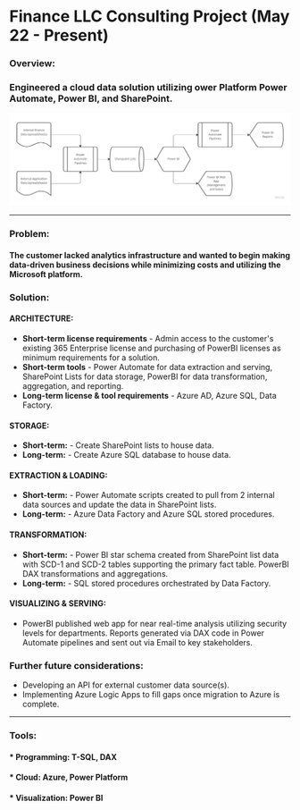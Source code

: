 # Finance LLC Consulting Project (May 22 - Present)
### Overview:   
### Engineered a cloud data solution utilizing ower Platform Power Automate, Power BI, and SharePoint.
![Flowchart](https://github.com/TylerJSimpson/consulting_project_finance_2022/blob/main/Flowchart_FinanceProject.jpg)
___
### Problem:  
#### The customer lacked analytics infrastructure and wanted to begin making data-driven business decisions while minimizing costs and utilizing the Microsoft platform.
### Solution:  
#### ARCHITECTURE:  
* **Short-term license requirements** - Admin access to the customer's existing 365 Enterprise license and purchasing of PowerBI licenses as minimum requirements for a solution. 
* **Short-term tools** - Power Automate for data extraction and serving, SharePoint Lists for data storage, PowerBI for data transformation, aggregation, and reporting.
* **Long-term license & tool requirements** - Azure AD, Azure SQL, Data Factory.
#### STORAGE:
* **Short-term:** - Create SharePoint lists to house data.
* **Long-term:** - Create Azure SQL database to house data.
#### EXTRACTION & LOADING:
* **Short-term:** - Power Automate scripts created to pull from 2 internal data sources and update the data in SharePoint lists.
* **Long-term:** - Azure Data Factory and Azure SQL stored procedures. 
#### TRANSFORMATION:
* **Short-term:** - Power BI star schema created from SharePoint list data with SCD-1 and SCD-2 tables supporting the primary fact table. PowerBI DAX transformations and aggregations.
* **Long-term:** - SQL stored procedures orchestrated by Data Factory.
#### VISUALIZING & SERVING:
* PowerBI published web app for near real-time analysis utilizing security levels for departments. Reports generated via DAX code in Power Automate pipelines and sent out via Email to key stakeholders.  
### Further future considerations:  
* Developing an API for external customer data source(s).  
* Implementing Azure Logic Apps to fill gaps once migration to Azure is complete.
___
### Tools:
#### * Programming: T-SQL, DAX
#### * Cloud: Azure, Power Platform
#### * Visualization: Power BI
